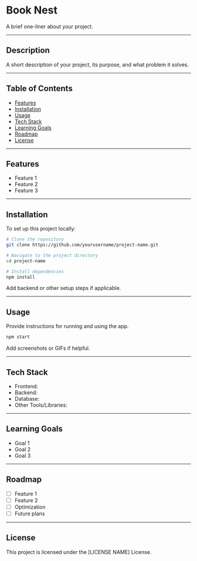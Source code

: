 # Book Nest 

A brief one-liner about your project.

---

## Description

A short description of your project, its purpose, and what problem it solves.

---

## Table of Contents

- [Features](#features)
- [Installation](#installation)
- [Usage](#usage)
- [Tech Stack](#tech-stack)
- [Learning Goals](#learning-goals)
- [Roadmap](#roadmap)
- [License](#license)

---

## Features

- Feature 1
- Feature 2
- Feature 3

---

## Installation

To set up this project locally:

```bash
# Clone the repository
git clone https://github.com/yourusername/project-name.git

# Navigate to the project directory
cd project-name

# Install dependencies
npm install
```

Add backend or other setup steps if applicable.

---

## Usage

Provide instructions for running and using the app.

```bash
npm start
```

Add screenshots or GIFs if helpful.

---

## Tech Stack

- Frontend:
- Backend:
- Database:
- Other Tools/Libraries:

---

## Learning Goals

- Goal 1
- Goal 2
- Goal 3

---

## Roadmap

- [ ] Feature 1
- [ ] Feature 2
- [ ] Optimization
- [ ] Future plans

---

## License

This project is licensed under the [LICENSE NAME] License.
